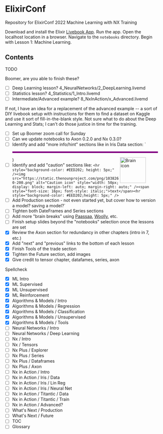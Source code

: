 # ElixirConf

Repository for ElixirConf 2022 Machine Learning with NX Training

Download and install the Elixir [Livebook App](https://livebook.dev/#install). Run the app. Open the localhost location in a browser. Navigate to the `notebooks` directory. Begin with Lesson 1: Machine Learning.

## Contents

TODO

Boomer, are you able to finish these?
- [ ] Deep Learning lesson? 4_NeuralNetworks/2_DeepLearning.livemd 
- [ ] Statistics lesson? 4_Statistics/1_Intro.livemd 
- [ ] Intermediate/Advanced example? 8_NxInAction/x_Advanced.livemd 

If not, I have an idea for a replacement of the advanced example -- a sort of DIY livebook setup with instructions for them to find a dataset on Kaggle and use it sort of fill-in-the-blank style. Not sure what to do about the Deep Learning and Stats; I can't do those justice in time for the training.

- [ ] Set up Boomer zoom call for Sunday
- [ ] Can we update notebooks to Axon 0.2.0 and Nx 0.3.0?
- [ ] Identify and add "more info/hint" sections like in Iris Data section: `<!-- livebook:{"break_markdown":true} --><hr style="background-color: #800080;height: 5.0px;" /><img src="https://static.thenounproject.com/png/2212696-200.png" alt="Brain icon" style="width: 85px; float: right; margin-right: 40px;" />)
- [ ] Identify and add "caution" sections like: `<hr style="background-color: #EED202; height: 5px;" /><img src="https://static.thenounproject.com/png/1038260-200.png" alt="Caution icon" style="width: 50px; display: block; margin-left: auto; margin-right: auto;" /><span style="font-size: 16px; font-style: italic;">text</span><hr style="background-color: #EED202;height: 5px;" />`
- [ ] Add Production section - not even started yet, but cover how to version a model? saving a model?`
- [ ] Tighten both DateFrames and Series sections
- [ ] Add more "brain breaks" using [Paassaa](https://github.com/minibikini/paasaa), [Woolly](https://github.com/pjhampton/woolly), etc.
- [ ] Finish setup slides beyond the "notebooks" selection once the lessons are set
- [x] Review the Axon section for redundancy in other chapters (intro in 7, etc.)
- [x] Add "next" and "previous" links to the bottom of each lesson
- [x] Finish Tools of the trade section 
- [x] Tighten the Future section, add images
- [x] Give credit to tensor chapter, datafames, series, axon

Spellcheck

- [x] ML Intro
- [x] ML Supervised
- [x] ML Unsupervised
- [x] ML Reinforcement
- [x] Algorithms & Models / Intro
- [x] Algorithms & Models / Regression
- [x] Algorithms & Models / Classification
- [x] Algorithms & Models / Unsupervised
- [x] Algorithms & Models / Tools
- [ ] Neural Networks / Intro
- [ ] Neural Networks / Deep Learning
- [ ] Nx / Intro
- [ ] Nx / Tensors
- [ ] Nx Plus / Explorer
- [ ] Nx Plus / Series
- [ ] Nx Plus / Dataframes
- [ ] Nx Plus / Axon
- [ ] Nx in Action / Intro
- [ ] Nx in Action / Iris / Data
- [ ] Nx in Action / Iris / Lin Reg
- [ ] Nx in Action / Iris / Neural Net
- [ ] Nx in Action / Titantic / Data
- [ ] Nx in Action / Titantic / Train
- [ ] Nx in Action / Advanced?
- [ ] What's Next / Production
- [ ] What's Next / Future
- [ ] TOC
- [ ] Glossary
